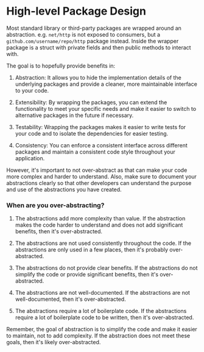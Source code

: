 # High-level Package Design

Most standard library or third-party packages are wrapped around an abstraction. e.g. `net/http` is not exposed to consumers, but a `github.com/username/repo/http` package instead. Inside the wrapper package is a struct with private fields and then public methods to interact with.

The goal is to hopefully provide benefits in:

1. Abstraction: It allows you to hide the implementation details of the underlying packages and provide a cleaner, more maintainable interface to your code.

2. Extensibility: By wrapping the packages, you can extend the functionality to meet your specific needs and make it easier to switch to alternative packages in the future if necessary.

3. Testability: Wrapping the packages makes it easier to write tests for your code and to isolate the dependencies for easier testing.

4. Consistency: You can enforce a consistent interface across different packages and maintain a consistent code style throughout your application.

However, it's important to not over-abstract as that can make your code more complex and harder to understand. Also, make sure to document your abstractions clearly so that other developers can understand the purpose and use of the abstractions you have created.

### When are you over-abstracting?

1. The abstractions add more complexity than value. If the abstraction makes the code harder to understand and does not add significant benefits, then it's over-abstracted.

2. The abstractions are not used consistently throughout the code. If the abstractions are only used in a few places, then it's probably over-abstracted.

3. The abstractions do not provide clear benefits. If the abstractions do not simplify the code or provide significant benefits, then it's over-abstracted.

4. The abstractions are not well-documented. If the abstractions are not well-documented, then it's over-abstracted.

5. The abstractions require a lot of boilerplate code. If the abstractions require a lot of boilerplate code to be written, then it's over-abstracted.

Remember, the goal of abstraction is to simplify the code and make it easier to maintain, not to add complexity. If the abstraction does not meet these goals, then it's likely over-abstracted.
